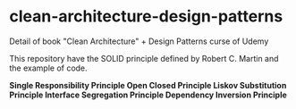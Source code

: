 # clean-architecture-design-patterns

Detail of book "Clean Architecture" + Design Patterns curse of Udemy

This repository have the SOLID principle defined by Robert C. Martin and the example of code.

<b>S<b/>ingle Responsibility Principle
<b>O<b/>pen Closed Principle
<b>L<b/>iskov Substitution Principle
<b>I<b/>nterface Segregation Principle
<b>D<b/>ependency Inversion Principle
